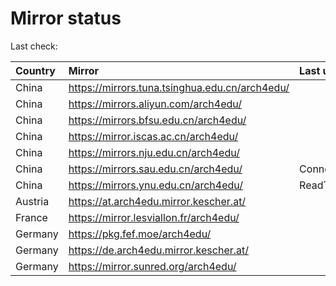 <script src="./time.js"></script>
# Mirror status
Last check: <script type="text/javascript">localize(1680063790.7759318);</script>

|Country|Mirror|Last update|
|:------|:-----|:----------|
|China|https://mirrors.tuna.tsinghua.edu.cn/arch4edu/|<script type="text/javascript">localize(1680028583);</script>|
|China|https://mirrors.aliyun.com/arch4edu/|<script type="text/javascript">localize(1680028583);</script>|
|China|https://mirrors.bfsu.edu.cn/arch4edu/|<script type="text/javascript">localize(1680028583);</script>|
|China|https://mirror.iscas.ac.cn/arch4edu/|<script type="text/javascript">localize(1680028583);</script>|
|China|https://mirrors.nju.edu.cn/arch4edu/|<script type="text/javascript">localize(1679985241);</script>|
|China|https://mirrors.sau.edu.cn/arch4edu/|ConnectionError|
|China|https://mirrors.ynu.edu.cn/arch4edu/|ReadTimeout|
|Austria|https://at.arch4edu.mirror.kescher.at/|<script type="text/javascript">localize(1680028583);</script>|
|France|https://mirror.lesviallon.fr/arch4edu/|<script type="text/javascript">localize(1680028583);</script>|
|Germany|https://pkg.fef.moe/arch4edu/|<script type="text/javascript">localize(1680028583);</script>|
|Germany|https://de.arch4edu.mirror.kescher.at/|<script type="text/javascript">localize(1680028583);</script>|
|Germany|https://mirror.sunred.org/arch4edu/|<script type="text/javascript">localize(1680028583);</script>|

<script src="./tablefilter/tablefilter.js"></script>
<script src="./table.js"></script>